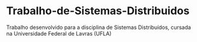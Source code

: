 # Trabalho-de-Sistemas-Distribuidos
Trabalho desenvolvido para a disciplina de Sistemas Distribuídos, cursada na Universidade Federal de Lavras (UFLA)
